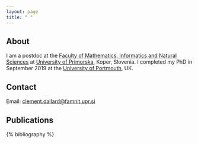 ```yaml
---
layout: page
title: " "
---
```

## About
I am a postdoc at the [Faculty of Mathematics, Informatics and Natural Sciences](https://www.famnit.upr.si/en) at [University of Primorska](https://www.upr.si/en), Koper, Slovenia.
I completed my PhD in September 2019 at the [University of Portmouth](http://www.port.ac.uk/), UK.

## Contact
Email: [clement.dallard@famnit.upr.si](clement.dallard@famnit.upr.si)


## Publications
{% bibliography %}
